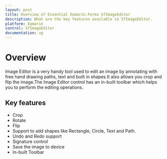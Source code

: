 ```yaml
---
layout: post
title: Overview of Essential Xamarin.Forms SfImageEditor
description: What are the key features available in SfImageEditor.
platform: Xamarin
control: SfImageEditor
documentation: ug
---
```


# Overview

Image Editor is a very handy tool used to edit an image by annotating with free hand drawing paths, text and built in shapes.It also allows you crop and flip the image.The Image Editor control has an in-built toolbar which helps you to perform the editing operations.


## Key features

* Crop 
* Rotate 
* Flip
* Support to add shapes like Rectangle, Circle, Text and Path.
* Undo and Redo support
* Signature control
* Save the image to device
* In-built Toolbar
